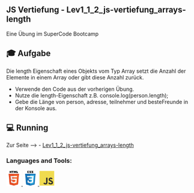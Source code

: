 ## JS Vertiefung - Lev1_1_2_js-vertiefung_arrays-length

Eine Übung im SuperCode Bootcamp

## 🎓 Aufgabe

Die length Eigenschaft eines Objekts vom Typ Array setzt die Anzahl der Elemente in einem Array oder gibt diese Anzahl zurück.

- Verwende den Code aus der vorherigen Übung.
- Nutze die length-Eigenschaft z.B. console.log(person.length);
- Gebe die Länge von person, adresse, teilnehmer und besteFreunde in der Konsole aus.

## 💻 Running

Zur Seite —> - [Lev1_1_2_js-vertiefung_arrays-length](https://mukkez.github.io/Bootcamp/tasks/Day_53/Lev1_1_2_js-vertiefung_arrays-length/)

<p align="left">
</p>

<h3 align="left">Languages and Tools:</h3>
<p align="left"> <a href="https://www.w3schools.com/html/" target="_blank" rel="noreferrer"> <img src="https://raw.githubusercontent.com/devicons/devicon/master/icons/html5/html5-original-wordmark.svg" alt="html5" width="40" height="40"/> </a>
<a href="https://www.w3schools.com/css/" target="_blank" rel="noreferrer"> <img src="https://raw.githubusercontent.com/devicons/devicon/master/icons/css3/css3-original-wordmark.svg" alt="css3" width="40" height="40"/> </a> 
<a href="https://www.w3schools.com/css/" target="_blank" rel="noreferrer"> <img src="https://raw.githubusercontent.com/devicons/devicon/master/icons/javascript/javascript-original.svg" alt="css3" width="40" height="40"/> </a> </p>
